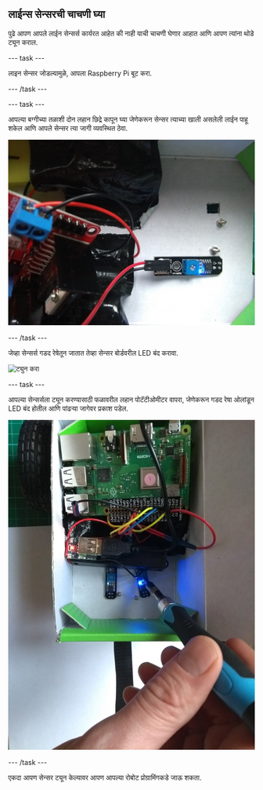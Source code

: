 ## लाईन्स सेन्सरची चाचणी घ्या

पुढे आपण आपले लाईन सेन्सर्स कार्यरत आहेत की नाही याची चाचणी घेणार आहात आणि आपण त्यांना थोडे ट्यून कराल.

\--- task \---

लाइन सेन्सर जोडल्यामुळे, आपला Raspberry Pi बूट करा.

\--- /task \---

\--- task \---

आपल्या बग्गीच्या तळाशी दोन लहान छिद्रे कापून घ्या जेणेकरून सेन्सर त्याच्या खाली असलेली लाईन पाहू शकेल आणि आपले सेन्सर त्या जागी व्यवस्थित ठेवा.

![छिद्रातून](images/throughhole.jpg)

\--- /task \---

जेव्हा सेन्सर्स गडद रेषेतून जातात तेव्हा सेन्सर बोर्डवरील LED बंद करावा.

![ट्युन करा](images/tune.gif)

\--- task \---

आपल्या सेन्सर्सला ट्यून करण्यासाठी फळावरील लहान पोटॅटीओमीटर वापरा, जेणेकरून गडद रेषा ओलांडून LED बंद होतील आणि पांढर्‍या जागेवर प्रकाश पडेल.

![ट्युन करा](images/tune.jpg)

\--- /task \---

एकदा आपण सेन्सर ट्यून केल्यावर आपण आपल्या रोबोट प्रोग्रामिंगकडे जाऊ शकता.